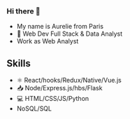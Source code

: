 ### Hi there 👋

- My name is Aurelie from Paris  
- 🔭 Web Dev Full Stack & Data Analyst
- Work as Web Analyst

## Skills
- ⚛️ React/hooks/Redux/Native/Vue.js
- 📥 Node/Express.js/hbs/Flask
- 💻 HTML/CSS/JS/Python
- NoSQL/SQL
  
